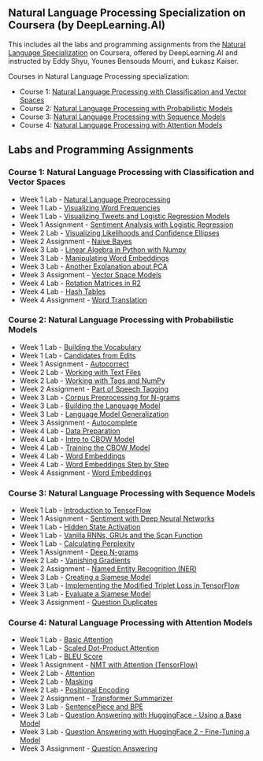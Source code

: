 ## Natural Language Processing Specialization on Coursera (by DeepLearning.AI)

This includes all the labs and programming assignments from the [Natural Language Specialization](https://www.coursera.org/specializations/natural-language-processing) on Coursera, offered by DeepLearning.AI and instructed by Eddy Shyu, Younes Bensouda Mourri, and Łukasz Kaiser.

Courses in Natural Language Processing specialization:
- Course 1: [Natural Language Processing with Classification and Vector Spaces](https://www.coursera.org/learn/classification-vector-spaces-in-nlp)
- Course 2: [Natural Language Processing with Probabilistic Models](https://www.coursera.org/learn/probabilistic-models-in-nlp)
- Course 3: [Natural Language Processing with Sequence Models](https://www.coursera.org/learn/sequence-models-in-nlp)
- Course 4: [Natural Language Processing with Attention Models](https://www.coursera.org/learn/attention-models-in-nlp)

## Labs and Programming Assignments

### Course 1: Natural Language Processing with Classification and Vector Spaces

  - Week 1 Lab - [Natural Language Preprocessing](https://nbviewer.org/github/EricMFischer/natural-language-processing-specialization/blob/master/Course%201%20-%20NLP%20with%20Classification%20and%20Vector%20Spaces/Week%201/Natural%20Language%20Preprocessing.ipynb)
  - Week 1 Lab - [Visualizing Word Frequencies](https://nbviewer.org/github/EricMFischer/natural-language-processing-specialization/blob/master/Course%201%20-%20NLP%20with%20Classification%20and%20Vector%20Spaces/Week%201/Visualizing%20Word%20Frequencies.ipynb)
  - Week 1 Lab - [Visualizing Tweets and Logistic Regression Models](https://nbviewer.org/github/EricMFischer/natural-language-processing-specialization/blob/master/Course%201%20-%20NLP%20with%20Classification%20and%20Vector%20Spaces/Week%201/Visualizing%20Tweets%20and%20Logistic%20Regression%20Models.ipynb)
  - Week 1 Assignment - [Sentiment Analysis with Logistic Regression](https://nbviewer.org/github/EricMFischer/natural-language-processing-specialization/blob/master/Course%201%20-%20NLP%20with%20Classification%20and%20Vector%20Spaces/Week%201/x.ipynb)
  - Week 2 Lab - [Visualizing Likelihoods and Confidence Ellipses](https://nbviewer.org/github/EricMFischer/natural-language-processing-specialization/blob/master/Course%201%20-%20NLP%20with%20Classification%20and%20Vector%20Spaces/Week%202/x.ipynb)
  - Week 2 Assignment - [Naive Bayes](https://nbviewer.org/github/EricMFischer/natural-language-processing-specialization/blob/master/Course%201%20-%20NLP%20with%20Classification%20and%20Vector%20Spaces/Week%202/x.ipynb)
  - Week 3 Lab - [Linear Algebra in Python with Numpy](https://nbviewer.org/github/EricMFischer/natural-language-processing-specialization/blob/master/Course%201%20-%20NLP%20with%20Classification%20and%20Vector%20Spaces/Week%203/x.ipynb)
  - Week 3 Lab - [Manipulating Word Embeddings](https://nbviewer.org/github/EricMFischer/natural-language-processing-specialization/blob/master/Course%201%20-%20NLP%20with%20Classification%20and%20Vector%20Spaces/Week%203/x.ipynb)
  - Week 3 Lab - [Another Explanation about PCA](https://nbviewer.org/github/EricMFischer/natural-language-processing-specialization/blob/master/Course%201%20-%20NLP%20with%20Classification%20and%20Vector%20Spaces/Week%203/x.ipynb)
  - Week 3 Assignment - [Vector Space Models](https://nbviewer.org/github/EricMFischer/natural-language-processing-specialization/blob/master/Course%201%20-%20NLP%20with%20Classification%20and%20Vector%20Spaces/Week%203/x.ipynb)
  - Week 4 Lab - [Rotation Matrices in R2](https://nbviewer.org/github/EricMFischer/natural-language-processing-specialization/blob/master/Course%201%20-%20NLP%20with%20Classification%20and%20Vector%20Spaces/Week%204/x.ipynb)
  - Week 4 Lab - [Hash Tables](https://nbviewer.org/github/EricMFischer/natural-language-processing-specialization/blob/master/Course%201%20-%20NLP%20with%20Classification%20and%20Vector%20Spaces/Week%204/x.ipynb)
  - Week 4 Assignment - [Word Translation](https://nbviewer.org/github/EricMFischer/natural-language-processing-specialization/blob/master/Course%201%20-%20NLP%20with%20Classification%20and%20Vector%20Spaces/Week%204/x.ipynb)

### Course 2: Natural Language Processing with Probabilistic Models

  - Week 1 Lab - [Building the Vocabulary](https://nbviewer.org/github/EricMFischer/natural-language-processing-specialization/blob/master/Course%202%20-%20NLP%20with%20Probabilistic%20Models/Week%201/x.ipynb)
  - Week 1 Lab - [Candidates from Edits](https://nbviewer.org/github/EricMFischer/natural-language-processing-specialization/blob/master/Course%202%20-%20NLP%20with%20Probabilistic%20Models/Week%201/x.ipynb)
  - Week 1 Assignment - [Autocorrect](https://nbviewer.org/github/EricMFischer/natural-language-processing-specialization/blob/master/Course%202%20-%20NLP%20with%20Probabilistic%20Models/Week%201/x.ipynb)
  - Week 2 Lab - [Working with Text Files](https://nbviewer.org/github/EricMFischer/natural-language-processing-specialization/blob/master/Course%202%20-%20NLP%20with%20Probabilistic%20Models/Week%202/x.ipynb)
  - Week 2 Lab - [Working with Tags and NumPy](https://nbviewer.org/github/EricMFischer/natural-language-processing-specialization/blob/master/Course%202%20-%20NLP%20with%20Probabilistic%20Models/Week%202/x.ipynb)
  - Week 2 Assignment - [Part of Speech Tagging](https://nbviewer.org/github/EricMFischer/natural-language-processing-specialization/blob/master/Course%202%20-%20NLP%20with%20Probabilistic%20Models/Week%202/x.ipynb)
  - Week 3 Lab - [Corpus Preprocessing for N-grams](https://nbviewer.org/github/EricMFischer/natural-language-processing-specialization/blob/master/Course%202%20-%20NLP%20with%20Probabilistic%20Models/Week%203/x.ipynb)
  - Week 3 Lab - [Building the Language Model](https://nbviewer.org/github/EricMFischer/natural-language-processing-specialization/blob/master/Course%202%20-%20NLP%20with%20Probabilistic%20Models/Week%203/x.ipynb)
  - Week 3 Lab - [Language Model Generalization](https://nbviewer.org/github/EricMFischer/natural-language-processing-specialization/blob/master/Course%202%20-%20NLP%20with%20Probabilistic%20Models/Week%203/x.ipynb)
  - Week 3 Assignment - [Autocomplete](https://nbviewer.org/github/EricMFischer/natural-language-processing-specialization/blob/master/Course%202%20-%20NLP%20with%20Probabilistic%20Models/Week%203/x.ipynb)
  - Week 4 Lab - [Data Preparation](https://nbviewer.org/github/EricMFischer/natural-language-processing-specialization/blob/master/Course%202%20-%20NLP%20with%20Probabilistic%20Models/Week%204/x.ipynb)
  - Week 4 Lab - [Intro to CBOW Model](https://nbviewer.org/github/EricMFischer/natural-language-processing-specialization/blob/master/Course%202%20-%20NLP%20with%20Probabilistic%20Models/Week%204/x.ipynb)
  - Week 4 Lab - [Training the CBOW Model](https://nbviewer.org/github/EricMFischer/natural-language-processing-specialization/blob/master/Course%202%20-%20NLP%20with%20Probabilistic%20Models/Week%204/x.ipynb)
  - Week 4 Lab - [Word Embeddings](https://nbviewer.org/github/EricMFischer/natural-language-processing-specialization/blob/master/Course%202%20-%20NLP%20with%20Probabilistic%20Models/Week%204/x.ipynb)
  - Week 4 Lab - [Word Embeddings Step by Step](https://nbviewer.org/github/EricMFischer/natural-language-processing-specialization/blob/master/Course%202%20-%20NLP%20with%20Probabilistic%20Models/Week%204/x.ipynb)
  - Week 4 Assignment - [Word Embeddings](https://nbviewer.org/github/EricMFischer/natural-language-processing-specialization/blob/master/Course%202%20-%20NLP%20with%20Probabilistic%20Models/Week%204/x.ipynb)

### Course 3: Natural Language Processing with Sequence Models

  - Week 1 Lab - [Introduction to TensorFlow](https://nbviewer.org/github/EricMFischer/natural-language-processing-specialization/blob/master/Course%203%20-%20NLP%20with%20Sequence%20Models/Week%201/x.ipynb)
  - Week 1 Assignment - [Sentiment with Deep Neural Networks](https://nbviewer.org/github/EricMFischer/natural-language-processing-specialization/blob/master/Course%203%20-%20NLP%20with%20Sequence%20Models/Week%201/x.ipynb)
  - Week 1 Lab - [Hidden State Activation](https://nbviewer.org/github/EricMFischer/natural-language-processing-specialization/blob/master/Course%203%20-%20NLP%20with%20Sequence%20Models/Week%201/x.ipynb)
  - Week 1 Lab - [Vanilla RNNs, GRUs and the Scan Function](https://nbviewer.org/github/EricMFischer/natural-language-processing-specialization/blob/master/Course%203%20-%20NLP%20with%20Sequence%20Models/Week%201/x.ipynb)
  - Week 1 Lab - [Calculating Perplexity](https://nbviewer.org/github/EricMFischer/natural-language-processing-specialization/blob/master/Course%203%20-%20NLP%20with%20Sequence%20Models/Week%201/x.ipynb)
  - Week 1 Assignment - [Deep N-grams](https://nbviewer.org/github/EricMFischer/natural-language-processing-specialization/blob/master/Course%203%20-%20NLP%20with%20Sequence%20Models/Week%201/x.ipynb)
  - Week 2 Lab - [Vanishing Gradients](https://nbviewer.org/github/EricMFischer/natural-language-processing-specialization/blob/master/Course%203%20-%20NLP%20with%20Sequence%20Models/Week%202/x.ipynb)
  - Week 2 Assignment - [Named Entity Recognition (NER)](https://nbviewer.org/github/EricMFischer/natural-language-processing-specialization/blob/master/Course%203%20-%20NLP%20with%20Sequence%20Models/Week%202/x.ipynb)
  - Week 3 Lab - [Creating a Siamese Model](https://nbviewer.org/github/EricMFischer/natural-language-processing-specialization/blob/master/Course%203%20-%20NLP%20with%20Sequence%20Models/Week%203/C3W4_L1_Creating%20a%20Siamese%20Model.ipynb)
  - Week 3 Lab - [Implementing the Modified Triplet Loss in TensorFlow](https://nbviewer.org/github/EricMFischer/natural-language-processing-specialization/blob/master/Course%203%20-%20NLP%20with%20Sequence%20Models/Week%203/x.ipynb)
  - Week 3 Lab - [Evaluate a Siamese Model](https://nbviewer.org/github/EricMFischer/natural-language-processing-specialization/blob/master/Course%203%20-%20NLP%20with%20Sequence%20Models/Week%203/x.ipynb)
  - Week 3 Assignment - [Question Duplicates](https://nbviewer.org/github/EricMFischer/natural-language-processing-specialization/blob/master/Course%203%20-%20NLP%20with%20Sequence%20Models/Week%203/x.ipynb)

### Course 4: Natural Language Processing with Attention Models

  - Week 1 Lab - [Basic Attention](https://nbviewer.org/github/EricMFischer/natural-language-processing-specialization/blob/master/Course%204%20-%20NLP%20with%20Attention%20Models/Week%201/x.ipynb)
  - Week 1 Lab - [Scaled Dot-Product Attention](https://nbviewer.org/github/EricMFischer/natural-language-processing-specialization/blob/master/Course%204%20-%20NLP%20with%20Attention%20Models/Week%201/x.ipynb)
  - Week 1 Lab - [BLEU Score](https://nbviewer.org/github/EricMFischer/natural-language-processing-specialization/blob/master/Course%204%20-%20NLP%20with%20Attention%20Models/Week%201/x.ipynb)
  - Week 1 Assignment - [NMT with Attention (TensorFlow)](https://nbviewer.org/github/EricMFischer/natural-language-processing-specialization/blob/master/Course%204%20-%20NLP%20with%20Attention%20Models/Week%201/x.ipynb)
  - Week 2 Lab - [Attention](https://nbviewer.org/github/EricMFischer/natural-language-processing-specialization/blob/master/Course%204%20-%20NLP%20with%20Attention%20Models/Week%202/x.ipynb)
  - Week 2 Lab - [Masking](https://nbviewer.org/github/EricMFischer/natural-language-processing-specialization/blob/master/Course%204%20-%20NLP%20with%20Attention%20Models/Week%202/x.ipynb)
  - Week 2 Lab - [Positional Encoding](https://nbviewer.org/github/EricMFischer/natural-language-processing-specialization/blob/master/Course%204%20-%20NLP%20with%20Attention%20Models/Week%202/x.ipynb)
  - Week 2 Assignment - [Transformer Summarizer](https://nbviewer.org/github/EricMFischer/natural-language-processing-specialization/blob/master/Course%204%20-%20NLP%20with%20Attention%20Models/Week%202/x.ipynb)
  - Week 3 Lab - [SentencePiece and BPE](https://nbviewer.org/github/EricMFischer/natural-language-processing-specialization/blob/master/Course%204%20-%20NLP%20with%20Attention%20Models/Week%203/x.ipynb)
  - Week 3 Lab - [Question Answering with HuggingFace - Using a Base Model](https://nbviewer.org/github/EricMFischer/natural-language-processing-specialization/blob/master/Course%204%20-%20NLP%20with%20Attention%20Models/Week%203/x.ipynb)
  - Week 3 Lab - [Question Answering with HuggingFace 2 - Fine-Tuning a Model](https://nbviewer.org/github/EricMFischer/natural-language-processing-specialization/blob/master/Course%204%20-%20NLP%20with%20Attention%20Models/Week%203/x.ipynb)
  - Week 3 Assignment - [Question Answering](https://nbviewer.org/github/EricMFischer/natural-language-processing-specialization/blob/master/Course%204%20-%20NLP%20with%20Attention%20Models/Week%203/x.ipynb)
